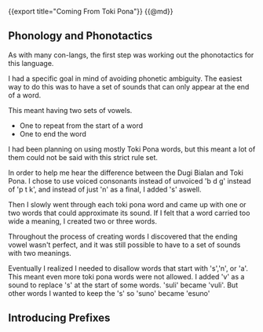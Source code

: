 {{export title="Coming From Toki Pona"}}
{{@md}}

## Phonology and Phonotactics 

As with many con-langs, the first step was working out the phonotactics for this language.

I had a specific goal in mind of avoiding phonetic ambiguity. The easiest way to do this was to have a set of sounds that can only appear at the end of a word.

This meant having two sets of vowels.
* One to repeat from the start of a word 
* One to end the word

I had been planning on using mostly Toki Pona words, but this meant a lot of them could not be said with this strict rule set.

In order to help me hear the difference between the Dugi Bialan and Toki Pona. I chose to use voiced consonants instead of unvoiced 'b d g' instead of 'p t k', and instead of just 'n' as a final, I added 's' aswell.

Then I slowly went through each toki pona word and came up with one or two words that could approximate its sound. If I felt that a word carried too wide a meaning, I created two or three words.

Throughout the process of creating words I discovered that the ending vowel wasn't perfect, and it was still possible to have to a set of sounds with two meanings.  

Eventually I realized I needed to disallow words that start with 's','n', or 'a'. This meant even more toki pona words were not allowed. I added 'v' as a sound to replace 's' at the start of some words. 'suli' became 'vuli'.  But other words I wanted to keep the 's' so 'suno' became 'esuno'

## Introducing Prefixes



